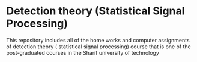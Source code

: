 # Detection theory (Statistical Signal Processing)
This repository includes all of the home works and computer assignments of detection theory ( statistical signal processing) course that is one of the post-graduated courses in the Sharif university of technology
